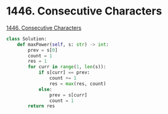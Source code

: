 # 1446. Consecutive Characters

[1446. Consecutive Characters](https://leetcode.com/problems/consecutive-characters/)

```python
class Solution:
    def maxPower(self, s: str) -> int:
        prev = s[0]
        count = 1
        res = 1
        for curr in range(1, len(s)):
            if s[curr] == prev:
                count += 1
                res = max(res, count)
            else:
                prev = s[curr]
                count = 1
        return res
```

